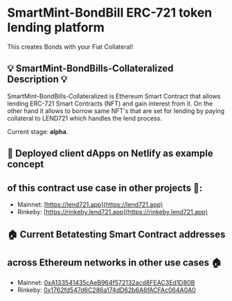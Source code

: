# SmartMint-BondBill ERC-721 token lending platform
This creates Bonds with your Fiat Collateral!

## 💡 SmartMint-BondBills-Collateralized Description 💡
SmartMint-BondBills-Collateralized is Ethereum Smart Contract that allows lending ERC-721 Smart Contracts (NFT)
and gain interest from it. On the other hand it allows to borrow same NFT's that are
set for lending by paying collateral to LEND721 which handles the lend process.

Current stage: **alpha**.

## 🏹 Deployed client dApps on Netlify as example concept 
## of this contract use case in other projects 🏹:

- Mainnet: [https://lend721.app](https://lend721.app)
- Rinkeby: [https://rinkeby.lend721.app](https://rinkeby.lend721.app)

## 🏠 Current Betatesting Smart Contract addresses 
## across Ethereum networks in other use cases 🏠
- Mainnet: [0xA133541435cAeB964f572132acd8FEAC3Ed1D80B](https://etherscan.io/address/0xA133541435cAeB964f572132acd8FEAC3Ed1D80B)
- Rinkeby: [0x1762fd547d6C286a174dD62b6A6fACFAc064A0A0](https://rinkeby.etherscan.io/address/0x1762fd547d6C286a174dD62b6A6fACFAc064A0A0)
